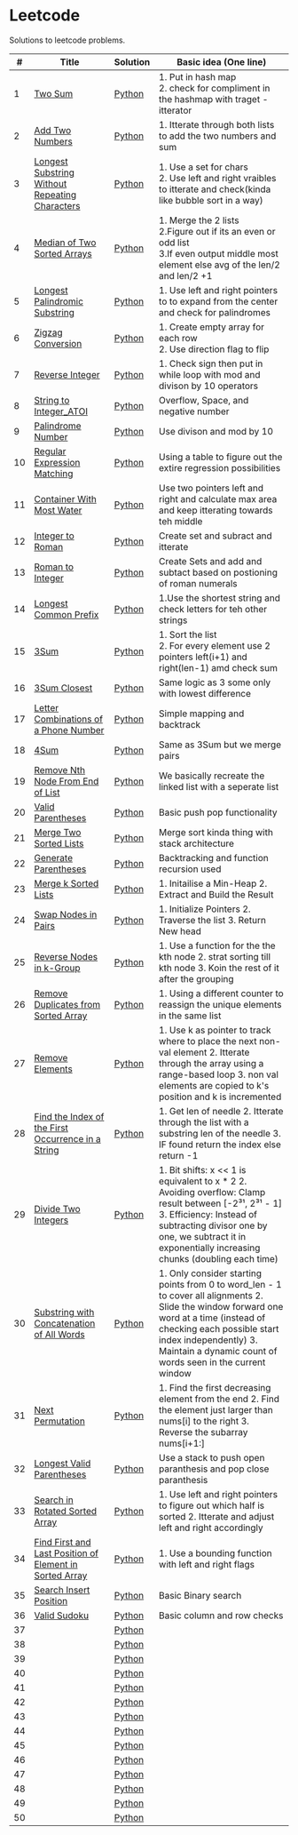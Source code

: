 # Leetcode
 Solutions to leetcode problems.

| # | Title | Solution | Basic idea (One line) |
|---| ----- | -------- | --------------------- |
| 1 | [Two Sum](https://leetcode.com/problems/two-sum/) | [Python](https://github.com/KazukiNoSuzaku/Leetcode/blob/main/Python/0001_Two_Sum.py)  | 1. Put in hash map<br>2. check for compliment in the hashmap with traget - itterator |
| 2 | [Add Two Numbers](https://leetcode.com/problems/add-two-numbers/) | [Python](https://github.com/KazukiNoSuzaku/Leetcode/blob/main/Python/0002_Add_Two_Numbers.py) | 1. Itterate through both lists to add the two numbers and sum|
| 3 | [Longest Substring Without Repeating Characters](https://leetcode.com/problems/longest-substring-without-repeating-characters/description/) | [Python](https://github.com/KazukiNoSuzaku/Leetcode/blob/main/Python/0003_Longest_Substring_Without_Repeating_Characters.py) | 1. Use a set for chars<br>2. Use left and right vraibles to itterate and check(kinda like bubble sort in a way)|
| 4 | [Median of Two Sorted Arrays](https://leetcode.com/problems/median-of-two-sorted-arrays/) | [Python](https://github.com/KazukiNoSuzaku/Leetcode/blob/main/Python/0004_Median_of_Two_Sorted_Arrays.py) | 1. Merge the 2 lists<br>2.Figure out if its an even or odd list<br>3.If even output middle most element else avg of the len/2 and len/2 +1|
| 5 | [Longest Palindromic Substring](https://leetcode.com/problems/longest-palindromic-substring/) | [Python](https://github.com/KazukiNoSuzaku/Leetcode/blob/main/Python/0005_Longest_Palindromic_Substring.py) | 1. Use left and right pointers to to expand from the center and check for palindromes |
| 6 | [Zigzag Conversion](https://leetcode.com/problems/zigzag-conversion/) | [Python](https://github.com/KazukiNoSuzaku/Leetcode/blob/main/Python/0006_Zigzag_Conversion.py) | 1. Create empty array for each row<br> 2. Use direction flag to flip|
| 7 | [Reverse Integer](https://leetcode.com/problems/reverse-integer/) | [Python](https://github.com/KazukiNoSuzaku/Leetcode/blob/main/Python/0007_Reverse_Integer.py) | 1. Check sign then put in while loop with mod and divison by 10 operators|
| 8 | [String to Integer_ATOI](https://leetcode.com/problems/string-to-integer-atoi/) | [Python](https://github.com/KazukiNoSuzaku/Leetcode/blob/main/Python/0008_String_To_Integer(atoi).py) | Overflow, Space, and negative number |
| 9 | [Palindrome Number](https://leetcode.com/problems/palindrome-number/) | [Python](https://github.com/KazukiNoSuzaku/Leetcode/blob/main/Python/0009_Palindrome_Number.py) | Use divison and mod by 10 |
| 10 | [Regular Expression Matching](https://leetcode.com/problems/regular-expression-matching/) | [Python](https://github.com/KazukiNoSuzaku/Leetcode/blob/main/Python/0010_Regular_Expression_Matching.py) | Using a table to figure out the extire regression possibilities|
| 11 | [Container With Most Water](https://leetcode.com/problems/container-with-most-water/) | [Python](https://github.com/KazukiNoSuzaku/Leetcode/blob/main/Python/0011_Container_With_Most_Water.py) | Use two pointers left and right and calculate max area and keep itterating towards teh middle|
| 12 | [Integer to Roman](https://leetcode.com/problems/integer-to-roman/) | [Python](https://github.com/KazukiNoSuzaku/Leetcode/blob/main/Python/0012_Integer_to_Roman.py) | Create set and subract and itterate |
| 13 | [Roman to Integer](https://leetcode.com/problems/roman-to-integer/) | [Python](https://github.com/KazukiNoSuzaku/Leetcode/blob/main/Python/0013_Roman_to_Integer.py) | Create Sets and add and subtact based on postioning of roman numerals |
| 14 | [Longest Common Prefix](https://leetcode.com/problems/longest-common-prefix/) | [Python](https://github.com/KazukiNoSuzaku/Leetcode/blob/main/Python/0014_Longest_Common_Prefix.py) | 1.Use the shortest string and check letters for teh other strings |
| 15 | [3Sum](https://leetcode.com/problems/3sum/) | [Python](https://github.com/KazukiNoSuzaku/Leetcode/blob/main/Python/0015_3Sum.py) | 1. Sort the list<br>2. For every element use 2 pointers left(i+1) and right(len-1) amd check sum |
| 16 | [3Sum Closest](https://leetcode.com/problems/3sum-closest/) | [Python](https://github.com/KazukiNoSuzaku/Leetcode/blob/main/Python/0016_3Sum_Closest.py) | Same logic as 3 some only with lowest difference |
| 17 | [Letter Combinations of a Phone Number](https://leetcode.com/problems/letter-combinations-of-a-phone-number/) | [Python](https://github.com/KazukiNoSuzaku/Leetcode/blob/main/Python/0017_Letter_Combinations_of_a_Phone_Number.py) | Simple mapping and backtrack |
| 18 | [4Sum](https://leetcode.com/problems/4sum/) | [Python](https://github.com/KazukiNoSuzaku/Leetcode/blob/main/Python/0018_4Sum.py) | Same as 3Sum but we merge pairs |
| 19 | [Remove Nth Node From End of List](https://leetcode.com/problems/remove-nth-node-from-end-of-list/) | [Python](https://github.com/KazukiNoSuzaku/Leetcode/blob/main/Python/0019_Remove_Nth_Node_From_End_of_List.py) | We basically recreate the linked list with a seperate list |
| 20 | [Valid Parentheses](https://leetcode.com/problems/valid-parentheses/) | [Python](https://github.com/KazukiNoSuzaku/Leetcode/blob/main/Python/0020_Valid_Parentheses.py) | Basic push pop functionality |
| 21 | [Merge Two Sorted Lists](https://leetcode.com/problems/merge-two-sorted-lists/) | [Python](https://github.com/KazukiNoSuzaku/Leetcode/blob/main/Python/0021_Merge_Two_Sorted_Lists.py) | Merge sort kinda thing with stack architecture |
| 22 | [Generate Parentheses](https://leetcode.com/problems/generate-parentheses/) | [Python](https://github.com/KazukiNoSuzaku/Leetcode/blob/main/Python/0022_Generate_Parantheses.py) | Backtracking and function recursion used |
| 23 | [Merge k Sorted Lists](https://leetcode.com/problems/merge-k-sorted-lists/) | [Python](https://github.com/KazukiNoSuzaku/Leetcode/blob/main/Python/0023_Merge_k_Sorted_list.py) | 1. Initailise a Min-Heap 2. Extract and Build the Result |
| 24 | [Swap Nodes in Pairs](https://leetcode.com/problems/swap-nodes-in-pairs/) | [Python](https://github.com/KazukiNoSuzaku/Leetcode/blob/main/Python/0024_Swap_Nodes_in_Pairs.py) | 1. Initialize Pointers 2. Traverse the list 3. Return New head |
| 25 | [Reverse Nodes in k-Group](https://leetcode.com/problems/reverse-nodes-in-k-group/) | [Python](https://github.com/KazukiNoSuzaku/Leetcode/blob/main/Python/0025_Reverse_Nodes_in_k-Group.py) | 1. Use a function for the the kth node 2. strat sorting till kth node 3. Koin the rest of it after the grouping |
| 26 | [Remove Duplicates from Sorted Array](https://leetcode.com/problems/remove-duplicates-from-sorted-array/) | [Python](https://github.com/KazukiNoSuzaku/Leetcode/blob/main/Python/0026_Remove_Duplicates_from_Sorted_Array.py) | 1. Using a different counter to reassign the unique elements in the same list |
| 27 | [Remove Elements](https://leetcode.com/problems/remove-element/) | [Python](https://github.com/KazukiNoSuzaku/Leetcode/blob/main/Python/0027_Remove_Element.py) | 1. Use k as pointer to track where to place the next non-val element 2. Itterate through the array using a range-based loop 3. non val elements are copied to k's position and k is incremented |
| 28 | [Find the Index of the First Occurrence in a String](https://leetcode.com/problems/find-the-index-of-the-first-occurrence-in-a-string/) | [Python](https://github.com/KazukiNoSuzaku/Leetcode/blob/main/Python/0028_Find_the_Index_of_the_First_Occurrence_in_a_String.py) | 1. Get len of needle 2. Itterate through the list with a substring len of the needle 3. IF found return the index else return -1|
| 29 | [Divide Two Integers](https://leetcode.com/problems/divide-two-integers/) | [Python](https://github.com/KazukiNoSuzaku/Leetcode/blob/main/Python/0029_Divide_Two_Integers.py) | 1. Bit shifts: x << 1 is equivalent to x * 2 2. Avoiding overflow: Clamp result between [-2³¹, 2³¹ - 1] 3. Efficiency: Instead of subtracting divisor one by one, we subtract it in exponentially increasing chunks (doubling each time) |
| 30 | [Substring with Concatenation of All Words](https://leetcode.com/problems/substring-with-concatenation-of-all-words/) | [Python](https://github.com/KazukiNoSuzaku/Leetcode/blob/main/Python/0030_Substring_with_Concatenation_of_All_Words.py) | 1. Only consider starting points from 0 to word_len - 1 to cover all alignments 2. Slide the window forward one word at a time (instead of checking each possible start index independently) 3. Maintain a dynamic count of words seen in the current window |
| 31 | [Next Permutation](https://leetcode.com/problems/next-permutation/) | [Python](https://github.com/KazukiNoSuzaku/Leetcode/blob/main/Python/0031_Next_Permutation.py) | 1. Find the first decreasing element from the end 2. Find the element just larger than nums[i] to the right 3. Reverse the subarray nums[i+1:] |
| 32 | [Longest Valid Parentheses](https://leetcode.com/problems/longest-valid-parentheses/) | [Python](https://github.com/KazukiNoSuzaku/Leetcode/blob/main/Python/0032_Next_Permutation.py) | Use a stack to push open paranthesis and pop close paranthesis|
| 33 | [Search in Rotated Sorted Array](https://leetcode.com/problems/search-in-rotated-sorted-array/) | [Python](https://github.com/KazukiNoSuzaku/Leetcode/blob/main/Python/0033_Search_in_Rotated_Sorted_Array.py) | 1. Use left and right pointers to figure out which half is sorted 2. Itterate and adjust left and right accordingly |
| 34 | [Find First and Last Position of Element in Sorted Array](https://leetcode.com/problems/find-first-and-last-position-of-element-in-sorted-array/) | [Python](https://github.com/KazukiNoSuzaku/Leetcode/blob/main/Python/0034_Find_First_and_Last_Position_of_Element_in_Sorted_Array.py) | 1. Use a bounding function with left and right flags |
| 35 | [Search Insert Position](https://leetcode.com/problems/search-insert-position/) | [Python](https://github.com/KazukiNoSuzaku/Leetcode/blob/main/Python/0035_Search_Insert_Position.py) | Basic Binary search |
| 36 | [Valid Sudoku](https://leetcode.com/problems/valid-sudoku/) | [Python](https://github.com/KazukiNoSuzaku/Leetcode/blob/main/Python/0036_Valid_Sudoku.py) | Basic column and row checks |
| 37 | []() | [Python]() | |
| 38 | []() | [Python]() | |
| 39 | []() | [Python]() | |
| 40 | []() | [Python]() | |
| 41 | []() | [Python]() | |
| 42 | []() | [Python]() | |
| 43 | []() | [Python]() | |
| 44 | []() | [Python]() | |
| 45 | []() | [Python]() | |
| 46 | []() | [Python]() | |
| 47 | []() | [Python]() | |
| 48 | []() | [Python]() | |
| 49 | []() | [Python]() | |
| 50 | []() | [Python]() | |




